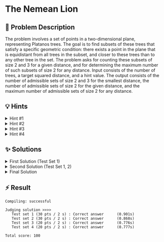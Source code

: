 # The Nemean Lion

## 📝 Problem Description

The problem involves a set of points in a two-dimensional plane, representing Platanos trees. The goal is to find subsets of these trees that satisfy a specific geometric condition: there exists a point in the plane that is equidistant from all trees in the subset, and closer to these trees than to any other tree in the set.  The problem asks for counting these subsets of size 2 and 3 for a given distance, and for determining the maximum number of such subsets of size 2 for any distance. Input consists of the number of trees, a target squared distance, and a hint value. The output consists of the number of admissible sets of size 2 and 3 for the smallest distance, the number of admissible sets of size 2 for the given distance, and the maximum number of admissible sets of size 2 for any distance.

## 💡 Hints

<details>
<summary>Hint #1</summary>
The problem involves finding points with equal distances to other points. This suggests considering circles and their properties. Think about how the center of a circle relates to the points on its circumference.
</details>

<details>
<summary>Hint #2</summary>
A Delaunay triangulation can be a useful tool for solving geometric problems involving distances between points. Consider how the edges and faces of a Delaunay triangulation relate to the distances between the points.
</details>

<details>
<summary>Hint #3</summary>
For a set of two points, the point equidistant from them lies on the perpendicular bisector of the line segment connecting them. For a set of three points, the equidistant point is the circumcenter of the triangle formed by the points.
</details>

<details>
<summary>Hint #4</summary>
To find the number of admissible sets for a given distance, you need to check if there exists a point at that distance from the trees in the set, and closer than to any other tree. Consider the intervals of possible distances for each pair of trees.
</details>

## ✨ Solutions

<details>
<summary>First Solution (Test Set 1)</summary>
The initial approach focuses on solving Test Set 1, where the number of admissible sets of size 3, the number of admissible sets of size 2 for the given distance, and the maximum number of admissible sets of size 2 are provided as input. The core idea is to leverage the Delaunay triangulation to efficiently find the number of admissible sets of size 2. The algorithm iterates through the edges of the Delaunay triangulation and counts the number of edges with the minimum squared length. This count represents the number of admissible sets of size 2 for the smallest distance. The code utilizes the CGAL library for Delaunay triangulation and distance calculations.

```c++
#include <iostream>
#include <vector>
#include <unordered_map>
#include <limits>

#include <CGAL/Exact_predicates_inexact_constructions_kernel.h>
#include <CGAL/Delaunay_triangulation_2.h>

typedef CGAL::Exact_predicates_inexact_constructions_kernel K;
typedef CGAL::Delaunay_triangulation_2<K>  Triangulation;
typedef Triangulation::Edge_iterator  Edge_iterator;
typedef Triangulation::Finite_faces_iterator Face_iterator;

typedef K::Point_2 Point;
typedef K::Circle_2 Circle;

void solve() {
  // ===== READ INPUT =====
  int n, h; long s; std::cin >> n >> s >> h;
  
  std::vector<Point> trees; trees.reserve(n);
  for(int i = 0; i < n; ++i) {
    int x, y; std::cin >> x >> y;
    trees.emplace_back(x, y);
  }
  
  // ===== SOLVE =====
  int a_2, a_3, a_s, a_max; a_2 = a_3 = a_s = a_max = 0;

  a_3 = 1;         // ! TEST SET 1 ASSUMPTION !
  a_s = a_max = h; // ! TEST SET 1 ASSUMPTION !
  
  // Triangulate trees
  Triangulation t;
  t.insert(trees.begin(), trees.end());
  
  // Count how many edges there are, for each distance d and take the max count as a_2
  K::FT min_dist = std::numeric_limits<K::FT>::max();
  std::unordered_map<K::FT, int> edge_dist_to_count; // Edge Length -> Num Edges
  for (Edge_iterator e = t.finite_edges_begin(); e != t.finite_edges_end(); ++e) {
    K::FT dist = t.segment(e).squared_length();
    
    // Increment counter for the distance of the edge `dist`
    if(edge_dist_to_count.find(dist) == edge_dist_to_count.end()) { 
      edge_dist_to_count[dist] = 1; 
    } 
    else { 
      edge_dist_to_count[dist]++; 
    }
    
    min_dist = std::min(dist, min_dist);
  }
  a_2 = edge_dist_to_count[min_dist];
  
  // ===== OUTPUT =====
  std::cout << a_2 << " " << a_3 << " " << a_s << " " << a_max << std::endl;
  
}

int main() {
  std::ios_base::sync_with_stdio(false);
  
  int n_tests; std::cin >> n_tests;
  while(n_tests--) { solve(); }
}
```
</details>

<details>
<summary>Second Solution (Test Set 1, 2)</summary>
This solution extends the previous approach to handle Test Set 2, where the values of $a_s$ and $a_{max}$ are given. The key addition is the calculation of $a_3$, the number of admissible sets of size 3. This is achieved by iterating through the faces of the Delaunay triangulation and calculating the squared radius of the circumcircle for each face. The circumcenter of each face represents a point equidistant from the three vertices of the face. The algorithm then counts the number of faces with the minimum squared radius, which corresponds to the number of admissible sets of size 3. The code utilizes the CGAL library for Delaunay triangulation, circumcenter calculation, and distance calculations.

```c++
#include <iostream>
#include <vector>
#include <limits>

#include <CGAL/Exact_predicates_exact_constructions_kernel.h>
#include <CGAL/Delaunay_triangulation_2.h>

typedef CGAL::Exact_predicates_exact_constructions_kernel K;
typedef CGAL::Delaunay_triangulation_2<K>  Triangulation;
typedef Triangulation::Edge_iterator  Edge_iterator;
typedef Triangulation::Finite_faces_iterator Face_iterator;

typedef K::Point_2 Point;
typedef K::Circle_2 Circle;

// TODO: Maybe use EPEC only for Circumcenter calculation


void solve() {
  // ===== READ INPUT =====
  int n, h; long s; std::cin >> n >> s >> h;
  
  std::vector<Point> trees; trees.reserve(n);
  for(int i = 0; i < n; ++i) {
    int x, y; std::cin >> x >> y;
    trees.emplace_back(x, y);
  }
  
  // ===== SOLVE =====
  int a_2, a_3, a_s, a_max; a_2 = a_3 = a_s = a_max = 0;

  a_s = a_max = h; // ! TEST SET 2 ASSUMPTION !
  
  // Triangulate trees
  Triangulation t;
  t.insert(trees.begin(), trees.end());
  
  // Find the minimum distance among the edges and count how many of these edges exist (this yields a_2)
  K::FT min_dist = std::numeric_limits<double>::max();
  for (Edge_iterator e = t.finite_edges_begin(); e != t.finite_edges_end(); ++e) {
    const K::FT dist = CGAL::to_double(t.segment(e).squared_length());
    
    if(dist == min_dist) {
      a_2++;
    } else if(dist < min_dist) {
      min_dist = dist;
      a_2 = 1;
    }
  }
  
  // Find the minimum radius among the faces and count how many of these faces exist (this yields a_3)
  K::FT min_radius = std::numeric_limits<double>::max();
  for (Face_iterator f = t.finite_faces_begin(); f != t.finite_faces_end(); ++f) {
    const Point center = t.circumcenter(f);  // ! REQUIRES CONSTRUCTION !
    const K::FT radius = CGAL::squared_distance(center, t.triangle(f)[0]);
    
    if(radius == min_radius) {
      a_3++;
    } else if(radius < min_radius) {
      min_radius = radius;
      a_3 = 1;
    }
  }
  
  // ===== OUTPUT =====
  std::cout << a_2 << " " << a_3 << " " << a_s << " " << a_max << std::endl;
}

int main() {
  std::ios_base::sync_with_stdio(false);
  
  int n_tests; std::cin >> n_tests;
  while(n_tests--) { solve(); }
}
```
</details>

<details>
<summary>Final Solution</summary>
The final solution addresses all test sets by implementing a comprehensive approach to calculate $a_2$, $a_3$, $a_s$, and $a_{max}$. It utilizes the Delaunay triangulation to identify potential admissible sets and then refines the search based on the given distance $s$. The algorithm calculates the minimum and maximum possible distances for each edge, defining an interval within which the distance $s$ might be valid. It then counts the number of edges for which $s$ falls within this interval to determine $a_s$. To find $a_{max}$, the algorithm identifies unique distance bounds and tracks the number of intervals entered and exited at each bound, maximizing the count to find the maximum number of admissible sets. The code leverages the CGAL library for geometric calculations and data structures.

```c++
#include <iostream>
#include <vector>
#include <limits>
#include <map>
#include <set>

#include <CGAL/Exact_predicates_exact_constructions_kernel.h>
#include <CGAL/Delaunay_triangulation_2.h>
#include <CGAL/Triangulation_vertex_base_with_info_2.h>
#include <CGAL/Triangulation_face_base_2.h>

typedef CGAL::Exact_predicates_exact_constructions_kernel      K;
typedef std::size_t                                            Index;
typedef CGAL::Triangulation_vertex_base_with_info_2<Index,K>   Vb;
typedef CGAL::Triangulation_face_base_2<K>                     Fb;
typedef CGAL::Triangulation_data_structure_2<Vb,Fb>            Tds;
typedef CGAL::Delaunay_triangulation_2<K,Tds>                  Triangulation;
typedef Triangulation::Edge_iterator                           Edge_iterator;
typedef Triangulation::Finite_faces_iterator                   Face_iterator ;

typedef K::Point_2 Point;
typedef std::pair<Point, Index> IPoint;

int to_edge_idx(int u, int v, int n) {
  if(u < v)
    return u * n + v;
  else
    return v * n + u;
}

void solve() {
  // ===== READ INPUT =====
  int n, h; long s; std::cin >> n >> s >> h;
  
  std::vector<IPoint> trees; trees.reserve(n);
  for(int i = 0; i < n; ++i) {
    int x, y; std::cin >> x >> y;
    trees.emplace_back(Point(x, y), i);
  }
  
  // ===== SOLVE =====
  int a_2, a_3, a_s, a_max; a_2 = a_3 = a_s = a_max = 0;

  // Triangulate trees
  Triangulation t;
  t.insert(trees.begin(), trees.end());
  
  // Find the minimum distance among the edges and count how many of these edges exist (this yields a_2)
  K::FT min_dist = std::numeric_limits<double>::max();
  for (Edge_iterator e = t.finite_edges_begin(); e != t.finite_edges_end(); ++e) {
    const K::FT dist = CGAL::to_double(t.segment(e).squared_length());
    
    if(dist == min_dist) {
      a_2++;
    } else if(dist < min_dist) {
      min_dist = dist;
      a_2 = 1;
    }
  }
  
  // Find the minimum radius among the faces and count how many of these faces exist (this yields a_3)
  K::FT min_radius = std::numeric_limits<double>::max();
  for (Face_iterator f = t.finite_faces_begin(); f != t.finite_faces_end(); ++f) {
    const Point center = t.circumcenter(f);  // ! REQUIRES CONSTRUCTION !
    const K::FT radius = CGAL::squared_distance(center, t.triangle(f)[0]);
    
    if(radius == min_radius) {
      a_3++;
    } else if(radius < min_radius) {
      min_radius = radius;
      a_3 = 1;
    }
  }
  
  // For each pair of tree (edge) determine minimum and maximum distance from the trees (this yields a_s)
  std::map<int, K::FT> d_min; // Edge Index -> Minimum Distance that a point p can be distant from u, v without being closer to another point
  std::map<int, K::FT> d_max; // Edge Index -> Maximum Distance that a point p can be distant from u, v without being closer to another point
  for(auto f = t.all_faces_begin(); f != t.all_faces_end(); f++) {
    if(t.is_infinite(f)) {
      // Set d_max to infinite for infinite edges
      for(int i = 0; i < 3; i++) {
        if(t.is_infinite(f->vertex(i))) {
          int idx_1 = f->vertex((i+1)%3)->info();
          int idx_2 = f->vertex((i+2)%3)->info();
          d_max[to_edge_idx(idx_1, idx_2, n)] = std::numeric_limits<double>::max();
        }
      }
    } else {
      // Calculate d_min and d_max based on the radius of the circumcircle and distance of the edge
      for(int i = 0; i < 3; i++) {
        auto v_1 = f->vertex((i+1)%3);
        auto v_2 = f->vertex((i+2)%3);
        int edge_idx = to_edge_idx(v_1->info(), v_2->info(), n);
        
        Point circumcenter = t.dual(f);
        K::FT radius = CGAL::squared_distance(v_1->point(), circumcenter);

        // Update based on radius
        if(d_min.find(edge_idx) == d_min.end() || radius < d_min[edge_idx]) d_min[edge_idx] = radius;
        if(d_max.find(edge_idx) == d_max.end() || radius > d_max[edge_idx]) d_max[edge_idx] = radius;

        // Update based on edge length
        // Note that we can choose d_min as half of the edge length, only if there is not another point closer to that midpoint
        Point midpoint = CGAL::midpoint(v_1->point(), v_2->point());
        Point closest = t.nearest_vertex(midpoint)->point();
        if(closest == v_1->point() || closest == v_2->point())
          d_min[edge_idx] = CGAL::squared_distance(midpoint, v_1->point());
        
      }
    }
  }
  
  // Check for how many edges d_min < s < d_max
  K::FT s_exact(s); 
  for(auto it = d_min.begin(); it != d_min.end(); it++) {
    auto edge = it->first;
    if(d_min[edge] <= s_exact && s_exact <= d_max[edge])
      a_s++;
  }
  
  // Calculate a_max by iterating over the d_min and d_max and determining the d that is contained in the most intervals
  std::map<K::FT, int> enter_count;
  std::map<K::FT, int> leave_count;
  std::set<K::FT> unique_bounds;
  
  // Find all unique d_min and d_max and record how many interavls are entered and how many are left at d_min and d_max
  for (const auto& entry : d_min) {
      auto edge = entry.first;
      K::FT min_val = d_min[edge];
      K::FT max_val = d_max[edge];
  
      enter_count[min_val]++;
      leave_count[max_val]++;
  
      unique_bounds.insert(min_val);
      unique_bounds.insert(max_val);
  }
  
  // Iterate over all possible bounds d_i and find the one that overlaps the most intervals
  int current_active = 0;
  for (const auto& bound : unique_bounds) {
      current_active += enter_count[bound];
      a_max = std::max(a_max, current_active);
      current_active -= leave_count[bound];
  }
  
  // ===== OUTPUT =====
  std::cout << a_2 << " " << a_3 << " " << a_s << " " << a_max << std::endl;
}

int main() {
  std::ios_base::sync_with_stdio(false);
  
  int n_tests; std::cin >> n_tests;
  while(n_tests--) { solve(); }
}
```
</details>

## ⚡ Result

```plaintext
Compiling: successful

Judging solution >>>>
   Test set 1 (30 pts / 2 s) : Correct answer      (0.901s)
   Test set 2 (30 pts / 2 s) : Correct answer      (0.868s)
   Test set 3 (20 pts / 2 s) : Correct answer      (0.776s)
   Test set 4 (20 pts / 2 s) : Correct answer      (0.777s)

Total score: 100
```